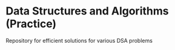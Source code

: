 # Data Structures and Algorithms (Practice)
Repository for efficient solutions for various DSA problems
